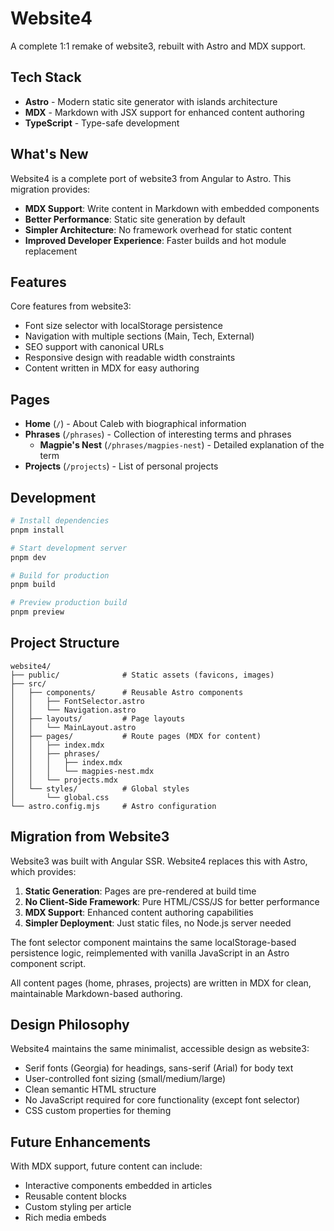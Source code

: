 # Website4

A complete 1:1 remake of website3, rebuilt with Astro and MDX support.

## Tech Stack

- **Astro** - Modern static site generator with islands architecture
- **MDX** - Markdown with JSX support for enhanced content authoring
- **TypeScript** - Type-safe development

## What's New

Website4 is a complete port of website3 from Angular to Astro. This migration provides:

- **MDX Support**: Write content in Markdown with embedded components
- **Better Performance**: Static site generation by default
- **Simpler Architecture**: No framework overhead for static content
- **Improved Developer Experience**: Faster builds and hot module replacement

## Features

Core features from website3:

- Font size selector with localStorage persistence
- Navigation with multiple sections (Main, Tech, External)
- SEO support with canonical URLs
- Responsive design with readable width constraints
- Content written in MDX for easy authoring

## Pages

- **Home** (`/`) - About Caleb with biographical information
- **Phrases** (`/phrases`) - Collection of interesting terms and phrases
  - **Magpie's Nest** (`/phrases/magpies-nest`) - Detailed explanation of the term
- **Projects** (`/projects`) - List of personal projects

## Development

```bash
# Install dependencies
pnpm install

# Start development server
pnpm dev

# Build for production
pnpm build

# Preview production build
pnpm preview
```

## Project Structure

```
website4/
├── public/              # Static assets (favicons, images)
├── src/
│   ├── components/      # Reusable Astro components
│   │   ├── FontSelector.astro
│   │   └── Navigation.astro
│   ├── layouts/         # Page layouts
│   │   └── MainLayout.astro
│   ├── pages/           # Route pages (MDX for content)
│   │   ├── index.mdx
│   │   ├── phrases/
│   │   │   ├── index.mdx
│   │   │   └── magpies-nest.mdx
│   │   └── projects.mdx
│   └── styles/          # Global styles
│       └── global.css
└── astro.config.mjs     # Astro configuration
```

## Migration from Website3

Website3 was built with Angular SSR. Website4 replaces this with Astro, which provides:

1. **Static Generation**: Pages are pre-rendered at build time
2. **No Client-Side Framework**: Pure HTML/CSS/JS for better performance
3. **MDX Support**: Enhanced content authoring capabilities
4. **Simpler Deployment**: Just static files, no Node.js server needed

The font selector component maintains the same localStorage-based persistence logic, reimplemented with vanilla JavaScript in an Astro component script.

All content pages (home, phrases, projects) are written in MDX for clean, maintainable Markdown-based authoring.

## Design Philosophy

Website4 maintains the same minimalist, accessible design as website3:

- Serif fonts (Georgia) for headings, sans-serif (Arial) for body text
- User-controlled font sizing (small/medium/large)
- Clean semantic HTML structure
- No JavaScript required for core functionality (except font selector)
- CSS custom properties for theming

## Future Enhancements

With MDX support, future content can include:

- Interactive components embedded in articles
- Reusable content blocks
- Custom styling per article
- Rich media embeds
